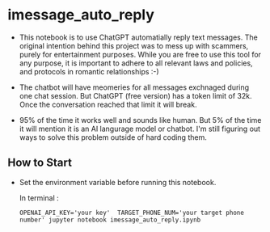 # imessage_auto_reply

- This notebook is to use ChatGPT automatially reply text messages. The original intention behind this project was to mess up with scammers, purely for entertainment purposes. While you are free to use this tool for any purpose, it is important to adhere to all relevant laws and policies, and protocols in romantic relationships :-)

- The chatbot will have meomeries for all messages exchnaged during one chat session. But ChatGPT (free version) has a token limit of 32k. Once the conversation reached that limit it will break.

- 95% of the time it works well and sounds like human. But 5% of the time it will mention it is an AI langurage model or chatbot. I'm still figuring out ways to solve this problem outside of hard coding them.

## How to Start

- Set the environment variable before running this notebook.

  In terminal :

  `OPENAI_API_KEY='your key'  TARGET_PHONE_NUM='your target phone number' jupyter notebook imessage_auto_reply.ipynb`
